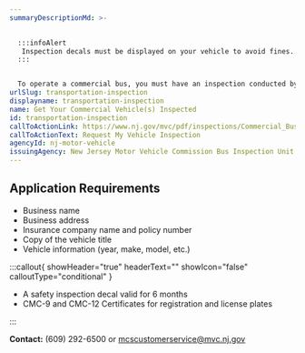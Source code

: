 ```yaml
---
summaryDescriptionMd: >-
  

  :::infoAlert
   Inspection decals must be displayed on your vehicle to avoid fines.
  :::


  To operate a commercial bus, you must have an inspection conducted by the New Jersey Motor Vehicle Commission Bus Inspection Unit. Once your application is reviewed, you will be contacted by an inspector to schedule an inspection date.
urlSlug: transportation-inspection
displayname: transportation-inspection
name: Get Your Commercial Vehicle(s) Inspected
id: transportation-inspection
callToActionLink: https://www.nj.gov/mvc/pdf/inspections/Commercial_Bus_Application.pdf
callToActionText: Request My Vehicle Inspection
agencyId: nj-motor-vehicle
issuingAgency: New Jersey Motor Vehicle Commission Bus Inspection Unit
---
```


## Application Requirements

- Business name
- Business address
- Insurance company name and policy number
- Copy of the vehicle title
- Vehicle information (year, make, model, etc.)

:::callout{ showHeader="true" headerText="" showIcon="false" calloutType="conditional" }

- A safety inspection decal valid for 6 months
- CMC-9 and CMC-12 Certificates for registration and license plates

:::

**Contact:** (609) 292-6500 or mcscustomerservice@mvc.nj.gov

